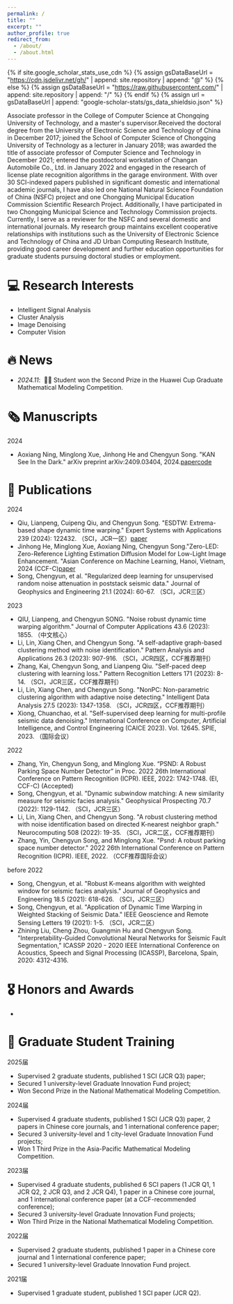 ```yaml
---
permalink: /
title: ""
excerpt: ""
author_profile: true
redirect_from: 
  - /about/
  - /about.html
---
```


{% if site.google_scholar_stats_use_cdn %}
{% assign gsDataBaseUrl = "https://cdn.jsdelivr.net/gh/" | append: site.repository | append: "@" %}
{% else %}
{% assign gsDataBaseUrl = "https://raw.githubusercontent.com/" | append: site.repository | append: "/" %}
{% endif %}
{% assign url = gsDataBaseUrl | append: "google-scholar-stats/gs_data_shieldsio.json" %}

<span class='anchor' id='about-me'></span>

Associate professor in the College of Computer Science at Chongqing University of Technology, and a master's supervisor.Received the doctoral degree from the University of Electronic Science and Technology of China in December 2017; joined the School of Computer Science of Chongqing University of Technology as a lecturer in January 2018; was awarded the title of associate professor of Computer Science and Technology in December 2021; entered the postdoctoral workstation of Changan Automobile Co., Ltd. in January 2022 and engaged in the research of license plate recognition algorithms in the garage environment. 
With over 30 SCI-indexed papers published in significant domestic and international academic journals, I have also led one National Natural Science Foundation of China (NSFC) project and one Chongqing Municipal Education Commission Scientific Research Project. Additionally, I have participated in two Chongqing Municipal Science and Technology Commission projects. Currently, I serve as a reviewer for the NSFC and several domestic and international journals. My research group maintains excellent cooperative relationships with institutions such as the University of Electronic Science and Technology of China and JD Urban Computing Research Institute, providing good career development and further education opportunities for graduate students pursuing doctoral studies or employment.

# 💻 Research Interests
- Intelligent Signal Analysis
- Cluster Analysis
- Image Denoising
- Computer Vision

# 🔥 News
- *2024.11*: &nbsp;🎉🎉 Student won the Second Prize in the Huawei Cup Graduate Mathematical Modeling Competition. 

# 🗞️ Manuscripts
2024
- Aoxiang Ning, Minglong Xue, Jinhong He and Chengyun Song. "KAN See In the Dark." arXiv preprint arXiv:2409.03404, 2024.[paper](https://arxiv.org/pdf/2409.03404)[code](https://github.com/AXNing/KSID)

# 📝 Publications 
2024
- Qiu, Lianpeng, Cuipeng Qiu, and Chengyun Song. "ESDTW: Extrema-based shape dynamic time warping." Expert Systems with Applications 239 (2024): 122432. （SCI，JCR一区）[paper](https://www.sciencedirect.com/science/article/abs/pii/S0957417423029342)
- Jinhong He, Minglong Xue, Aoxiang Ning, Chengyun Song."Zero-LED: Zero-Reference Lighting Estimation Diffusion Model for Low-Light Image Enhancement. "Asian Conference on Machine Learning, Hanoi, Vietnam, 2024 (CCF-C)[paper](https://arxiv.org/abs/2403.02879)
- Song, Chengyun, et al. "Regularized deep learning for unsupervised random noise attenuation in poststack seismic data." Journal of Geophysics and Engineering 21.1 (2024): 60-67. （SCI，JCR三区）

2023
- QIU, Lianpeng, and Chengyun SONG. "Noise robust dynamic time warping algorithm." Journal of Computer Applications 43.6 (2023): 1855. （中文核心）
- Li, Lin, Xiang Chen, and Chengyun Song. "A self-adaptive graph-based clustering method with noise identification." Pattern Analysis and Applications 26.3 (2023): 907-916. （SCI，JCR四区，CCF推荐期刊）
- Zhang, Kai, Chengyun Song, and Lianpeng Qiu. "Self-paced deep clustering with learning loss." Pattern Recognition Letters 171 (2023): 8-14. （SCI，JCR三区，CCF推荐期刊）
- Li, Lin, Xiang Chen, and Chengyun Song. "NonPC: Non-parametric clustering algorithm with adaptive noise detecting." Intelligent Data Analysis 27.5 (2023): 1347-1358. （SCI，JCR四区，CCF推荐期刊）
- Xiong, Chuanchao, et al. "Self-supervised deep learning for multi-profile seismic data denoising." International Conference on Computer, Artificial Intelligence, and Control Engineering (CAICE 2023). Vol. 12645. SPIE, 2023. （国际会议）

2022
- Zhang, Yin, Chengyun Song, and Minglong Xue. “PSND: A Robust Parking Space Number Detector” in Proc. 2022 26th International Conference on Pattern Recognition (ICPR). IEEE, 2022: 1742-1748. (EI, CCF-C) (Accepted)
- Song, Chengyun, et al. "Dynamic subwindow matching: A new similarity measure for seismic facies analysis." Geophysical Prospecting 70.7 (2022): 1129-1142. （SCI，JCR三区）
- Li, Lin, Xiang Chen, and Chengyun Song. "A robust clustering method with noise identification based on directed K-nearest neighbor graph." Neurocomputing 508 (2022): 19-35. （SCI，JCR二区，CCF推荐期刊）
- Zhang, Yin, Chengyun Song, and Minglong Xue. "Psnd: A robust parking space number detector." 2022 26th International Conference on Pattern Recognition (ICPR). IEEE, 2022. （CCF推荐国际会议）

before 2022
- Song, Chengyun, et al. "Robust K-means algorithm with weighted window for seismic facies analysis." Journal of Geophysics and Engineering 18.5 (2021): 618-626. （SCI，JCR三区）
- Song, Chengyun, et al. "Application of Dynamic Time Warping in Weighted Stacking of Seismic Data." IEEE Geoscience and Remote Sensing Letters 19 (2021): 1-5. （SCI，JCR二区）
- Zhining Liu, Cheng Zhou, Guangmin Hu and Chengyun Song. "Interpretability-Guided Convolutional Neural Networks for Seismic Fault Segmentation," ICASSP 2020 - 2020 IEEE International Conference on Acoustics, Speech and Signal Processing (ICASSP), Barcelona, Spain, 2020: 4312-4316.



# 🎖 Honors and Awards
- 

# 👥 Graduate Student Training
2025届
- Supervised 2 graduate students, published 1 SCI (JCR Q3) paper;  
- Secured 1 university-level Graduate Innovation Fund project;
- Won Second Prize in the National Mathematical Modeling Competition.

2024届
- Supervised 4 graduate students, published 1 SCI (JCR Q3) paper, 2 papers in Chinese core journals, and 1 international conference paper; 
- Secured 3 university-level and 1 city-level Graduate Innovation Fund projects;
- Won 1 Third Prize in the Asia-Pacific Mathematical Modeling Competition.

2023届
- Supervised 4 graduate students, published 6 SCI papers (1 JCR Q1, 1 JCR Q2, 2 JCR Q3, and 2 JCR Q4), 1 paper in a Chinese core journal, and 1 international conference paper (at a CCF-recommended conference); 
- Secured 3 university-level Graduate Innovation Fund projects;
- Won Third Prize in the National Mathematical Modeling Competition.

2022届
- Supervised 2 graduate students, published 1 paper in a Chinese core journal and 1 international conference paper; 
- Secured 1 university-level Graduate Innovation Fund project.

2021届
- Supervised 1 graduate student, published 1 SCI paper (JCR Q2).



